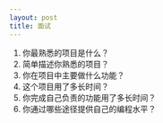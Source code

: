 ```yaml
---
layout: post
title: 面试
---
```

1. 你最熟悉的项目是什么？
2. 简单描述你熟悉的项目？
3. 你在项目中主要做什么功能？
4. 这个项目用了多长时间？
5. 你完成自己负责的功能用了多长时间？
6. 你通过哪些途径提供自己的编程水平？
